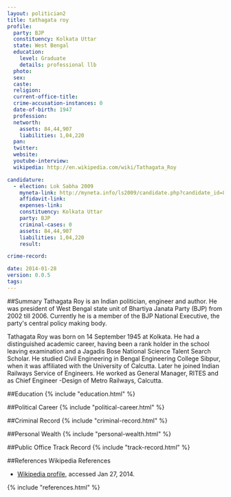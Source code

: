 ```yaml
---
layout: politician2
title: tathagata roy
profile: 
  party: BJP
  constituency: Kolkata Uttar
  state: West Bengal
  education: 
    level: Graduate
    details: professional llb
  photo: 
  sex: 
  caste: 
  religion: 
  current-office-title: 
  crime-accusation-instances: 0
  date-of-birth: 1947
  profession: 
  networth: 
    assets: 84,44,907
    liabilities: 1,04,220
  pan: 
  twitter: 
  website: 
  youtube-interview: 
  wikipedia: http://en.wikipedia.com/wiki/Tathagata_Roy

candidature: 
  - election: Lok Sabha 2009
    myneta-link: http://myneta.info/ls2009/candidate.php?candidate_id=8212
    affidavit-link: 
    expenses-link: 
    constituency: Kolkata Uttar 
    party: BJP
    criminal-cases: 0
    assets: 84,44,907
    liabilities: 1,04,220
    result:  

crime-record: 

date: 2014-01-28
version: 0.0.5
tags: 
---
```

##Summary
Tathagata Roy is an Indian politician, engineer and author. He was president of West Bengal state unit of Bhartiya Janata Party (BJP) from 2002 till 2006. Currently he is a member of the BJP National Executive, the party's central policy making body.

Tathagata Roy was born on 14 September 1945 at Kolkata. He had a distinguished academic career, having been a rank holder in the school leaving examination and a Jagadis Bose National Science Talent Search Scholar. He studied Civil Engineering in Bengal Engineering College Sibpur, when it was affiliated with the University of Calcutta. Later he joined Indian Railways Service of Engineers. He worked as General Manager, RITES and as Chief Engineer -Design of Metro Railways, Calcutta.


##Education
{% include "education.html" %}


##Political Career
{% include "political-career.html" %}


##Criminal Record
{% include "criminal-record.html" %}


##Personal Wealth
{% include "personal-wealth.html" %}


##Public Office Track Record
{% include "track-record.html" %}


##References
Wikipedia References
- [Wikipedia profile]({{page.profile.wikipedia}}), accessed Jan 27, 2014.



{% include "references.html" %}